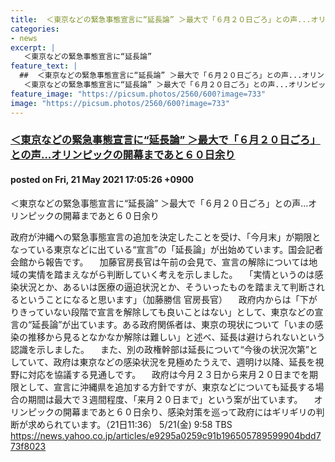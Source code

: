 ```yaml
---
title:  ＜東京などの緊急事態宣言に“延長論” ＞最大で「６月２０日ごろ」との声...オリンピックの開幕まであと６０日余り  
categories:
- news
excerpt: |
   ＜東京などの緊急事態宣言に“延長論” 
feature_text: |
  ##  ＜東京などの緊急事態宣言に“延長論” ＞最大で「６月２０日ごろ」との声...オリンピックの開幕まであと６０日余り  
   ＜東京などの緊急事態宣言に“延長論” ＞最大で「６月２０日ごろ」との声...オリンピックの開幕まであと６０日余り  
feature_image: "https://picsum.photos/2560/600?image=733"
image: "https://picsum.photos/2560/600?image=733"
---
```


### [ ＜東京などの緊急事態宣言に“延長論” ＞最大で「６月２０日ごろ」との声...オリンピックの開幕まであと６０日余り  ](https://asahi.5ch.net/test/read.cgi/newsplus/1621584326/)
#### posted on Fri, 21 May 2021 17:05:26  +0900

 ＜東京などの緊急事態宣言に“延長論” ＞最大で「６月２０日ごろ」との声...オリンピックの開幕まであと６０日余り  

<!--more-->

政府が沖縄への緊急事態宣言の追加を決定したことを受け、「今月末」が期限となっている東京などに出ている“宣言”の「延長論」が出始めています。国会記者会館から報告です。 　加藤官房長官は午前の会見で、宣言の解除については地域の実情を踏まえながら判断していく考えを示しました。 　「実情というのは感染状況とか、あるいは医療の逼迫状況とか、そういったものを踏まえて判断されるということになると思います」（加藤勝信 官房長官） 　政府内からは「下がりきっていない段階で宣言を解除しても良いことはない」として、東京などの宣言の“延長論”が出ています。ある政府関係者は、東京の現状について「いまの感染の推移から見るとなかなか解除は難しい」と述べ、延長は避けられないという認識を示しました。 　また、別の政権幹部は延長について“今後の状況次第”としていて、政府は東京などの感染状況を見極めたうえで、週明け以降、延長を視野に対応を協議する見通しです。 　政府は今月２３日から来月２０日までを期限として、宣言に沖縄県を追加する方針ですが、東京などについても延長する場合の期間は最大で３週間程度、「来月２０日まで」という案が出ています。 　オリンピックの開幕まであと６０日余り、感染対策を巡って政府にはギリギリの判断が求められています。（21日11:36） 5/21(金) 9:58 TBS https://news.yahoo.co.jp/articles/e9295a0259c91b196505789599904bdd773f8023

